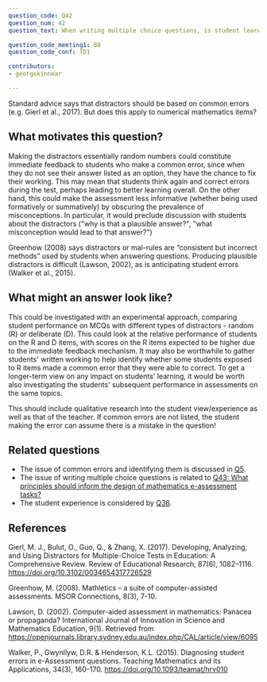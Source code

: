 ```yaml
---
question_code: Q42 
question_num: 42 
question_text: When writing multiple choice questions, is student learning better enhanced using distractors based on common errors, or randomly-generated distractors? 

question_code_meeting1: B8 
question_code_conf: TD1 

contributors: 
- georgekinnear

---
```


Standard advice says that distractors should be based on common errors (e.g. Gierl et al., 2017). But does this apply to numerical mathematics items? 

## What motivates this question?

Making the distractors essentially random numbers could constitute immediate feedback to students who make a common error, since when they do not see their answer listed as an option, they have the chance to fix their working.
This may mean that students think again and correct errors during the test, perhaps leading to better learning overall.
On the other hand, this could make the assessment less informative (whether being used formatively or summatively) by obscuring the prevalence of misconceptions. In particular, it would preclude discussion with students about the distractors ("why is that a plausible answer?", "what misconception would lead to that answer?")

Greenhow (2008) says distractors or mal-rules are “consistent but incorrect methods” used by students when answering questions. Producing plausible distractors is difficult (Lawson, 2002), as is anticipating student errors (Walker et al., 2015). 

## What might an answer look like?

This could be investigated with an experimental approach, comparing student performance on MCQs with different types of distractors - random (R) or deliberate (D). This could look at the relative performance of students on the R and D items, with scores on the R items expected to be higher due to the immediate feedback mechanism. It may also be worthwhile to gather students' written working to help identify whether some students exposed to R items made a common error that they were able to correct. To get a longer-term view on any impact on students' learning, it would be worth also investigating the students' subsequent performance in assessments on the same topics. 

This should include qualitative research into the student view/experience as well as that of the teacher.
If common errors are not listed, the student making the error can assume there is a mistake in the question!

## Related questions

* The issue of common errors and identifying them is discussed in [Q5](Q5).
* The issue of writing multiple choice questions is related to [Q43: What principles should inform the design of mathematics e-assessment tasks?](Q43)
* The student experience is considered by [Q36](Q36).

## References

Gierl, M. J., Bulut, O., Guo, Q., & Zhang, X. (2017). Developing, Analyzing, and Using Distractors for Multiple-Choice Tests in Education: A Comprehensive Review. Review of Educational Research, 87(6), 1082–1116. https://doi.org/10.3102/0034654317726529

Greenhow, M. (2008). Mathletics – a suite of computer-assisted assessments. MSOR Connections, 8(3), 7-10. 

Lawson, D. (2002). Computer-aided assessment in mathematics: Panacea or propaganda? International Journal of Innovation in Science and Mathematics Education, 9(1). Retrieved from https://openjournals.library.sydney.edu.au/index.php/CAL/article/view/6095

Walker, P., Gwynllyw, D.R. & Henderson, K.L. (2015). Diagnosing student errors in e-Assessment questions. Teaching Mathematics and its Applications, 34(3), 160-170. https://doi.org/10.1093/teamat/hrv010

